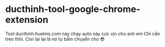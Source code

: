 # ducthinh-tool-google-chrome-extension
Tool ducthinh.huelms.com này chạy auto này cực xịn cho anh em
Chỉ cần treo thôi. Còn lại lại là nó tự bấm chuyển cho 😎
